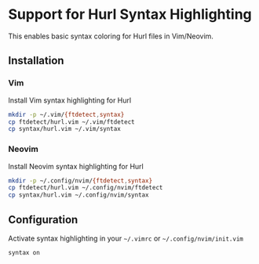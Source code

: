 # Support for Hurl Syntax Highlighting

This enables basic syntax coloring for Hurl files in Vim/Neovim.

## Installation

### Vim

Install Vim syntax highlighting for Hurl

```bash
mkdir -p ~/.vim/{ftdetect,syntax}
cp ftdetect/hurl.vim ~/.vim/ftdetect
cp syntax/hurl.vim ~/.vim/syntax
```

### Neovim

Install Neovim syntax highlighting for Hurl

```bash
mkdir -p ~/.config/nvim/{ftdetect,syntax}
cp ftdetect/hurl.vim ~/.config/nvim/ftdetect
cp syntax/hurl.vim ~/.config/nvim/syntax
```

## Configuration

Activate syntax highlighting in your `~/.vimrc` or `~/.config/nvim/init.vim`

```vim
syntax on
```
